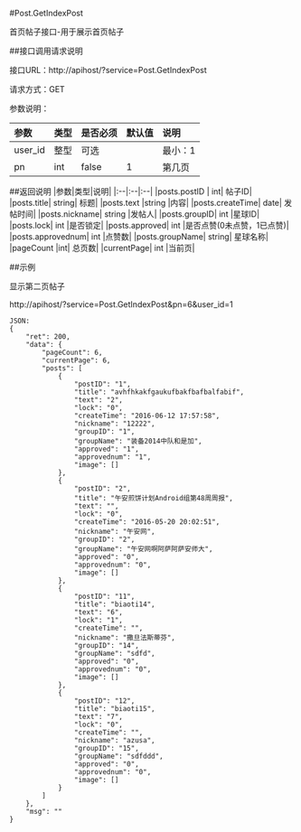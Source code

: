 #Post.GetIndexPost

首页帖子接口-用于展示首页帖子

##接口调用请求说明

接口URL：http://apihost/?service=Post.GetIndexPost

请求方式：GET

参数说明：

|参数|类型|是否必须|默认值|说明|
|:--|:--|:--|:--|:--|
|user_id|   整型| 可选     ||           最小：1  |  用户ID|
|pn	|int|	false|	1	|第几页|

##返回说明
|参数|类型|说明|
|:--|:--|:--|
|posts.postID	|	int|	帖子ID|
|posts.title|	string|	标题|
|posts.text	|string	|内容|
|posts.createTime|	date|	发帖时间|
|posts.nickname|	string	|发帖人|
|posts.groupID|	int	|星球ID|
|posts.lock|	int	|是否锁定|
|posts.approved|	int	|是否点赞(0未点赞，1已点赞)|
|posts.approvednum|	int	|点赞数|
|posts.groupName|	string|	星球名称|
|pageCount	|int|	总页数|
|currentPage|	int	|当前页|

##示例

显示第二页帖子

http://apihost/?service=Post.GetIndexPost&pn=6&user_id=1

    JSON:
    {
        "ret": 200,
        "data": {
            "pageCount": 6,
            "currentPage": 6,
            "posts": [
                {
                    "postID": "1",
                    "title": "avhfhkakfgaukufbakfbafbalfabif",
                    "text": "2",
                    "lock": "0",
                    "createTime": "2016-06-12 17:57:58",
                    "nickname": "12222",
                    "groupID": "1",
                    "groupName": "装备2014中队和是加",
                    "approved": "1",
                    "approvednum": "1",
                    "image": []
                },
                {
                    "postID": "2",
                    "title": "午安煎饼计划Android组第48周周报",
                    "text": "",
                    "lock": "0",
                    "createTime": "2016-05-20 20:02:51",
                    "nickname": "午安网",
                    "groupID": "2",
                    "groupName": "午安网啊阿萨阿萨安师大",
                    "approved": "0",
                    "approvednum": "0",
                    "image": []
                },
                {
                    "postID": "11",
                    "title": "biaoti14",
                    "text": "6",
                    "lock": "1",
                    "createTime": "",
                    "nickname": "撒旦法斯蒂芬",
                    "groupID": "14",
                    "groupName": "sdfd",
                    "approved": "0",
                    "approvednum": "0",
                    "image": []
                },
                {
                    "postID": "12",
                    "title": "biaoti15",
                    "text": "7",
                    "lock": "0",
                    "createTime": "",
                    "nickname": "azusa",
                    "groupID": "15",
                    "groupName": "sdfddd",
                    "approved": "0",
                    "approvednum": "0",
                    "image": []
                }
            ]
        },
        "msg": ""
    }
